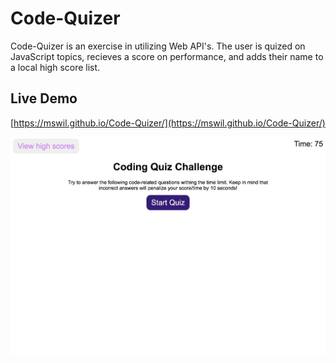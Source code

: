 # Code-Quizer
Code-Quizer is an exercise in utilizing Web API's. The user is quized on JavaScript topics, recieves a score on performance, and adds their name to a local high score list.

## Live Demo
[https://mswil.github.io/Code-Quizer/](https://mswil.github.io/Code-Quizer/)

![Landing Page Example](/Code-Quizer-Landing-Page.png)
